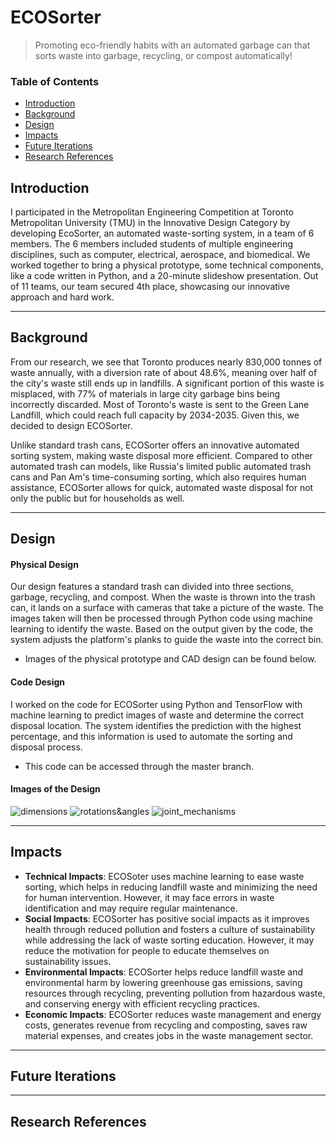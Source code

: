 # ECOSorter
> Promoting eco-friendly habits with an automated garbage can that sorts waste into garbage, recycling, or compost automatically!

### Table of Contents
- [Introduction](https://github.com/abs5467/EcoSorter#introduction)
- [Background](https://github.com/abs5467/EcoSorter#background)
- [Design](https://github.com/abs5467/EcoSorter#design)
- [Impacts](https://github.com/abs5467/EcoSorter#impacts)
- [Future Iterations](https://github.com/abs5467/EcoSorter#future-iterations)
- [Research References](https://github.com/abs5467/EcoSorter#research-references)

## Introduction
I participated in the Metropolitan Engineering Competition at Toronto Metropolitan University (TMU) in the Innovative Design Category by developing EcoSorter, an automated waste-sorting system, in a team of 6 members. The 6 members included students of multiple engineering disciplines, such as computer, electrical, aerospace, and biomedical. We worked together to bring a physical prototype, some technical components, like a code written in Python, and a 20-minute slideshow presentation. Out of 11 teams, our team secured 4th place, showcasing our innovative approach and hard work.

---
## Background
From our research, we see that Toronto produces nearly 830,000 tonnes of waste annually, with a diversion rate of about 48.6%, meaning over half of the city's waste still ends up in landfills. A significant portion of this waste is misplaced, with 77% of materials in large city garbage bins being incorrectly discarded. Most of Toronto's waste is sent to the Green Lane Landfill, which could reach full capacity by 2034-2035. Given this, we decided to design ECOSorter.

Unlike standard trash cans, ECOSorter offers an innovative automated sorting system, making waste disposal more efficient. Compared to other automated trash can models, like Russia's limited public automated trash cans and Pan Am's time-consuming sorting, which also requires human assistance, ECOSorter allows for quick, automated waste disposal for not only the public but for households as well.

---
## Design
#### Physical Design
Our design features a standard trash can divided into three sections, garbage, recycling, and compost. When the waste is thrown into the trash can, it lands on a surface with cameras that take a picture of the waste. The images taken will then be processed through Python code using machine learning to identify the waste. Based on the output given by the code, the system adjusts the platform's planks to guide the waste into the correct bin. 

- Images of the physical prototype and CAD design can be found below.

#### Code Design
I worked on the code for ECOSorter using Python and TensorFlow with machine learning to predict images of waste and determine the correct disposal location. The system identifies the prediction with the highest percentage, and this information is used to automate the sorting and disposal process.

- This code can be accessed through the master branch.

#### Images of the Design
![dimensions](https://github.com/user-attachments/assets/3ed3ce73-f3b1-4a28-ae9e-c24a5939f5d3)
![rotations&angles](https://github.com/user-attachments/assets/41ba48b5-5f2f-4e95-a05b-2893d21ef217)
![joint_mechanisms](https://github.com/user-attachments/assets/c589e3ba-1bb0-4f3e-bb35-52b8072c8469)

---
## Impacts
- **Technical Impacts**:
ECOSoter uses machine learning to ease waste sorting, which helps in reducing landfill waste and minimizing the need for human intervention. However, it may face errors in waste identification and may require regular maintenance.
- **Social Impacts**:
ECOSorter has positive social impacts as it improves health through reduced pollution and fosters a culture of sustainability while addressing the lack of waste sorting education. However, it may reduce the motivation for people to educate themselves on sustainability issues.
- **Environmental Impacts**:
ECOSorter helps reduce landfill waste and environmental harm by lowering greenhouse gas emissions, saving resources through recycling, preventing pollution from hazardous waste, and conserving energy with efficient recycling practices.
- **Economic Impacts**:
ECOSorter reduces waste management and energy costs, generates revenue from recycling and composting, saves raw material expenses, and creates jobs in the waste management sector.

---
## Future Iterations

---

## Research References
